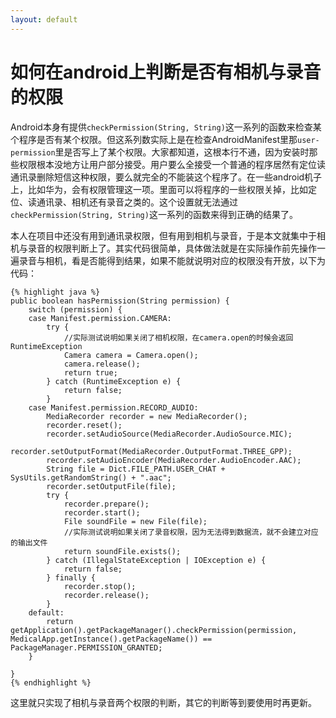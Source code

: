 ```yaml
---
layout: default
---
```


# 如何在android上判断是否有相机与录音的权限

Android本身有提供`checkPermission(String, String)`这一系列的函数来检查某个程序是否有某个权限。但这系列数实际上是在检查AndroidManifest里那`user-permission`里是否写上了某个权限。大家都知道，这根本行不通，因为安装时那些权限根本没地方让用户部分接受。用户要么全接受一个普通的程序居然有定位读通讯录删除短信这种权限，要么就完全的不能装这个程序了。在一些android机子上，比如华为，会有权限管理这一项。里面可以将程序的一些权限关掉，比如定位、读通讯录、相机还有录音之类的。这个设置就无法通过`checkPermission(String, String)`这一系列的函数来得到正确的结果了。

本人在项目中还没有用到通讯录权限，但有用到相机与录音，于是本文就集中于相机与录音的权限判断上了。其实代码很简单，具体做法就是在实际操作前先操作一遍录音与相机，看是否能得到结果，如果不能就说明对应的权限没有开放，以下为代码：

	{% highlight java %}
    public boolean hasPermission(String permission) {
		switch (permission) {
		case Manifest.permission.CAMERA:
			try {
                //实际测试说明如果关闭了相机权限，在camera.open的时候会返回RuntimeException
				Camera camera = Camera.open();
				camera.release();
				return true;
			} catch (RuntimeException e) {
				return false;
			}
		case Manifest.permission.RECORD_AUDIO:
			MediaRecorder recorder = new MediaRecorder();
			recorder.reset();
			recorder.setAudioSource(MediaRecorder.AudioSource.MIC);
			recorder.setOutputFormat(MediaRecorder.OutputFormat.THREE_GPP);
			recorder.setAudioEncoder(MediaRecorder.AudioEncoder.AAC);
			String file = Dict.FILE_PATH.USER_CHAT + SysUtils.getRandomString() + ".aac";
			recorder.setOutputFile(file);
			try {
				recorder.prepare();
				recorder.start();
				File soundFile = new File(file);
                //实际测试说明如果关闭了录音权限，因为无法得到数据流，就不会建立对应的输出文件
				return soundFile.exists();
			} catch (IllegalStateException | IOException e) {
				return false;
			} finally {
				recorder.stop();
				recorder.release();
			}
		default:
			return getApplication().getPackageManager().checkPermission(permission, MedicalApp.getInstance().getPackageName()) == PackageManager.PERMISSION_GRANTED;
		}

	}
	{% endhighlight %}
	
这里就只实现了相机与录音两个权限的判断，其它的判断等到要使用时再更新。
